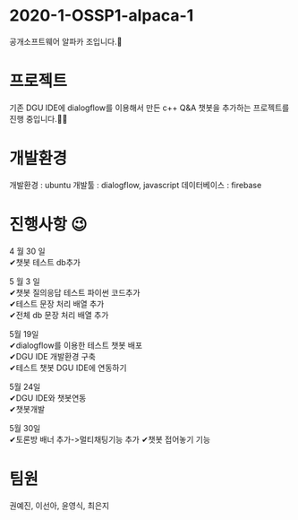# 2020-1-OSSP1-alpaca-1
공개소프트웨어 알파카 조입니다.🦙

# 프로젝트 
기존 DGU IDE에 dialogflow를 이용해서 만든 c++ Q&A 챗봇을 추가하는 프로젝트를 진행 중입니다.👨‍💻

# 개발환경
개발환경 : ubuntu
개발툴 : dialogflow, javascript
데이터베이스 : firebase

# 진행사항 😉 
4 월 30 일  
✔챗봇 테스트 db추가  

5 월 3 일  
✔챗봇 질의응답 테스트 파이썬 코드추가   
✔테스트 문장 처리 배열 추가  
✔전체 db 문장 처리 배열 추가 

5월 19일   
✔dialogflow를 이용한 테스트 챗봇 배포   
✔DGU IDE 개발환경 구축   
✔테스트 챗봇 DGU IDE에 연동하기

5월 24일   
✔DGU IDE와 챗봇연동   
✔챗봇개발   

5월 30일   
✔토론방 배너 추가->멀티채팅기능 추가
✔챗봇 접어놓기 기능 

# 팀원
권예진, 이선아, 윤영식, 최은지

